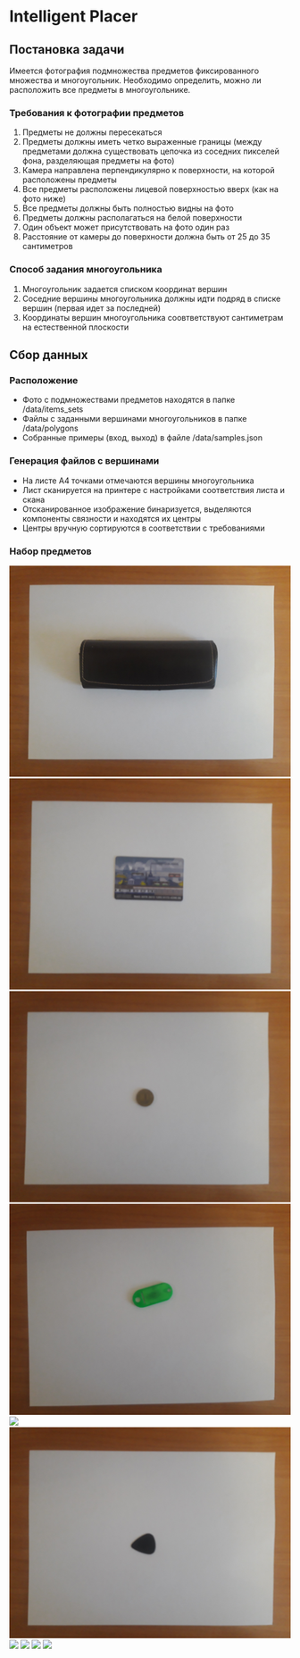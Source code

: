 # Intelligent Placer

## Постановка задачи

Имеется фотография подмножества предметов фиксированного множества и многоугольник. Необходимо определить, можно ли расположить все предметы в многоугольнике.

### Требования к фотографии предметов

1. Предметы не должны пересекаться
2. Предметы должны иметь четко выраженные границы (между предметами должна существовать цепочка из соседних пикселей фона, разделяющая предметы на фото)
3. Камера направлена перпендикулярно к поверхности, на которой расположены предметы
4. Все предметы расположены лицевой поверхностью вверх (как на фото ниже)
6. Все предметы должны быть полностью видны на фото 
7. Предметы должны располагаться на белой поверхности
8. Один объект может присутствовать на фото один раз
9. Расстояние от камеры до поверхности должна быть от 25 до 35 сантиметров 

### Способ задания многоугольника
1. Многоугольник задается списком координат вершин
2. Соседние вершины многоугольника должны идти подряд в списке вершин (первая идет за последней)
3. Координаты вершин многоугольника соовтветствуют сантиметрам на естественной плоскости

## Сбор данных

### Расположение
- Фото с подмножествами предметов находятся в папке /data/items_sets
- Файлы с заданными вершинами многоугольников в папке /data/polygons
- Собранные примеры (вход, выход) в файле /data/samples.json

### Генерация файлов с вершинами

- На листе А4 точками отмечаются вершины многоугольника
- Лист сканируется на принтере с настройками соответствия листа и скана
- Отсканированное изображение бинаризуется, выделяются компоненты связности и находятся их центры
- Центры вручную сортируются в соответствии с требованиями

### Набор предметов
![](./images/items/box.jpg)
![](./images/items/card.jpg)
![](./images/items/coin.jpg)
![](./images/items/keychain.jpg)
![](./images/items/lighter.jpg)
![](./images/items/mediator.jpg)
![](./images/items/pen.jpg)
![](./images/items/phone.jpg)
![](./images/items/power_bank.jpg)
![](./images/items/record_book.jpg)
